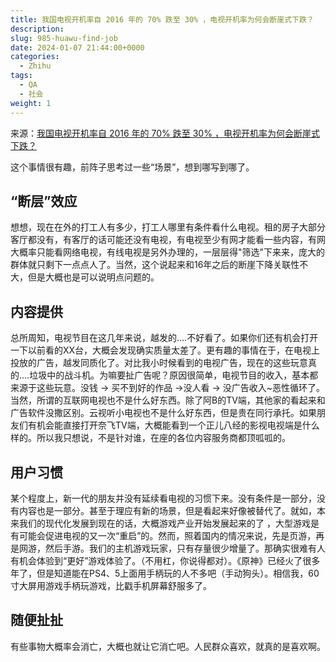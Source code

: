 ```yaml
---
title: 我国电视开机率自 2016 年的 70% 跌至 30% ，电视开机率为何会断崖式下跌？
description:
slug: 985-huawu-find-job
date: 2024-01-07 21:44:00+0000
categories:
  - Zhihu
tags:
  - QA
  - 社会
weight: 1
---
```


来源：[我国电视开机率自 2016 年的 70% 跌至 30% ，电视开机率为何会断崖式下跌？](https://www.zhihu.com/question/638134615/)


这个事情很有趣，前阵子思考过一些“场景”，想到哪写到哪了。



## “断层”效应

想想，现在在外的打工人有多少，打工人哪里有条件看什么电视。租的房子大部分客厅都没有，有客厅的话可能还没有电视，有电视至少有网才能看一些内容，有网大概率只能看网络电视，有线电视是另外办理的，一层层得"筛选"下来来，庞大的群体就只剩下一点点人了。当然，这个说起来和16年之后的断崖下降关联性不大，但是大概也是可以说明点问题的。

## 内容提供

总所周知，电视节目在这几年来说，越发的....不好看了。如果你们还有机会打开一下以前看的XX台，大概会发现确实质量太差了。更有趣的事情在于，在电视上投放的广告，越发同质化了。对比我小时候看到的电视广告，现在的这些玩意真的....垃圾中的战斗机。为嘛要扯广告呢？原因很简单，电视节目的收入，基本都来源于这些玩意。没钱 -> 买不到好的作品 ->没人看 -> 没广告收入~恶性循环了。当然，所谓的互联网电视也不是什么好东西。除了阿B的TV端，其他家的看起来和广告软件没撒区别。云视听小电视也不是什么好东西，但是贵在同行承托。如果朋友们有机会能直接打开奈飞TV端，大概能看到一个正儿八经的影视电视端是什么样的。所以我只想说，不是针对谁，在座的各位内容服务商都顶呱呱的。

## 用户习惯

某个程度上，新一代的朋友并没有延续看电视的习惯下来。没有条件是一部分，没有内容也是一部分。甚至于理应有新的场景，但是看起来好像被替代了。就如，本来我们的现代化发展到现在的话，大概游戏产业开始发展起来的了 ，大型游戏是有可能会促进电视的又一次“重启”的。然而，照着国内的情况来说，先是页游，再是网游，然后手游。我们的主机游戏玩家，只有存量很少增量了。那确实很难有人有机会体验到“更好”游戏体验了。（不用杠，你说得都对）。《原神》已经火了很多年了，但是知道能在PS4、5上面用手柄玩的人不多吧（手动狗头）。相信我，60寸大屏用游戏手柄玩游戏，比戳手机屏幕舒服多了。

## 随便扯扯

有些事物大概率会消亡，大概也就让它消亡吧。人民群众喜欢，就真的是喜欢啊。
